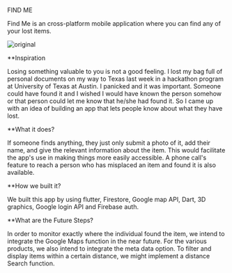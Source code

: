   FIND ME
  
  
Find Me is an cross-platform mobile application where you can find any of your lost items.

![original](https://user-images.githubusercontent.com/35656849/198723651-6a28e072-09c6-4cfb-8865-a8f551ce9d8a.png)


**Inspiration

Losing something valuable to you is not a good feeling. I lost my bag full of personal documents on my way to Texas last week in a hackathon program at University of Texas at Austin. I panicked and it was important. Someone could have found it and I wished I would have known the person somehow or that person could let me know that he/she had found it. So I came up with an idea of building an app that lets people know about what they have lost.

**What it does?

If someone finds anything, they just only submit a photo of it, add their name, and give the relevant information about the item. This would facilitate the app's use in making things more easily accessible. A phone call's feature to reach a person who has misplaced an item and found it is also available.

**How we built it?

We built this app by using flutter, Firestore, Google map API, Dart, 3D graphics, Google login API and Firebase auth.


**What are the Future Steps?

In order to monitor exactly where the individual found the item, we intend to integrate the Google Maps function in the near future. For the various products, we also intend to integrate the meta data option. To filter and display items within a certain distance, we might implement a distance Search function.
